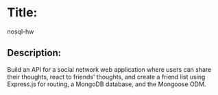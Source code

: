 # Title: 
nosql-hw

## Description: 
Build an API for a social network web application where users can share their thoughts, react to friends’ thoughts, and create a friend list using Express.js for routing, a MongoDB database, and the Mongoose ODM.